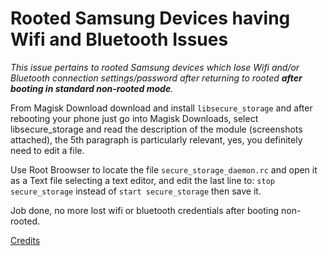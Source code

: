 # Rooted Samsung Devices having Wifi and Bluetooth Issues

_This issue pertains to rooted Samsung devices which lose Wifi and/or Bluetooth connection settings/password after returning to rooted **after booting in standard non-rooted mode**._

From Magisk Download download and install `libsecure_storage` and after rebooting your phone just go into Magisk Downloads, select libsecure_storage and read the description of the module (screenshots attached), the 5th paragraph is particularly relevant, yes, you definitely need to edit a file.

Use Root Broowser to locate the file `secure_storage_daemon.rc` and open it as a Text file selecting a text editor, and edit the last line to: `stop secure_storage` instead of `start secure_storage` then save it.

Job done, no more lost wifi or bluetooth credentials after booting non-rooted.

[Credits](https://forum.xda-developers.com/galaxy-s10/help/reboot-magisk-wifi-connect-problems-t3936158)

